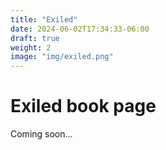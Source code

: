 ```yaml
---
title: "Exiled"
date: 2024-06-02T17:34:33-06:00
draft: true
weight: 2
image: "img/exiled.png"
---
```


# Exiled book page

Coming soon...
